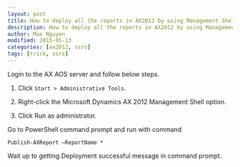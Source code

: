 ```yaml
---
layout: post
title: How to deploy all the reports in AX2012 by using Management Shell
description: How to deploy all the reports in AX2012 by using Management Shell
author: Max Nguyen
modified: 2015-05-13
categories: [ax2012, ssrs]
tags: [trick, ssrs]
---
```


Login to the AX AOS server and follow below steps.

1. Click `Start > Administrative Tools`.

2. Right-click the Microsoft Dynamics AX 2012 Management Shell option.

3. Click Run as administrator.

Go to PowerShell command prompt and run with command 

`Publish-AXReport –ReportName *`

Wait up to getting Deployment successful message in command prompt.